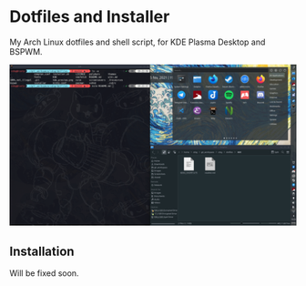 # Dotfiles and Installer
My Arch Linux dotfiles and shell script, for KDE Plasma Desktop and BSPWM.    
  
![KDE Preview](kde_preview.png)

## Installation
Will be fixed soon.
